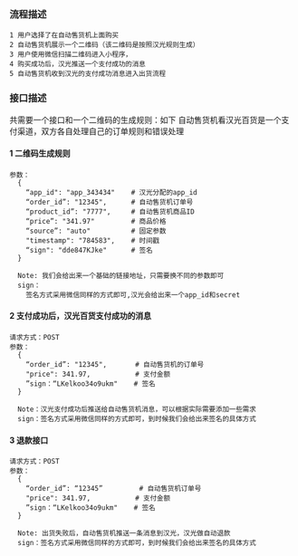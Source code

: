 
### 流程描述 ###

    1 用户选择了在自动售货机上面购买
    2 自动售货机展示一个二维码（该二维码是按照汉光规则生成）
    3 用户使用微信扫描二维码进入小程序，
    4 购买成功后，汉光推送一个支付成功的消息
    5 自动售货机收到汉光的支付成功消息进入出货流程


### 接口描述 ###
共需要一个接口和一个二维码的生成规则：如下
自动售货机看汉光百货是一个支付渠道，双方各自处理自己的订单规则和错误处理

#### 1 二维码生成规则 ####

    参数：
      {
        “app_id": "app_343434"    # 汉光分配的app_id
        “order_id”: "12345",      # 自动售货机订单号
        “product_id”: "7777",     # 自动售货机商品ID
        “price”: "341.97"         # 商品价格
        “source”: "auto"          # 固定参数
        "timestamp": "784583",    # 时间戳
        “sign": "dde847KJke"      # 签名
      }

      Note: 我们会给出来一个基础的链接地址，只需要换不同的参数即可
      sign：
        签名方式采用微信同样的方式即可,汉光会给出来一个app_id和secret



#### 2 支付成功后，汉光百货支付成功的消息 ####

    请求方式：POST
    参数：
      {
        “order_id”: "12345",       # 自动售货机的订单号
        "price": 341.97,           # 支付金额
        ”sign：“LKelkoo34o9ukm"    # 签名
      }

      Note：汉光支付成功后推送给自动售货机消息，可以根据实际需要添加一些需求
      sign：签名方式采用微信同样的方式即可，到时候我们会给出来签名的具体方式


#### 3 退款接口 ####

    请求方式：POST
    参数：
      {
        “order_id”: “12345”         # 自动售货机订单号
        "price": 341.97,           # 支付金额
        ”sign：“LKelkoo34o9ukm"    # 签名
      }

      Note: 出货失败后，自动售货机推送一条消息到汉光，汉光做自动退款
      sign：签名方式采用微信同样的方式即可，到时候我们会给出来签名的具体方式
